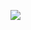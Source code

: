 ![](https://media.discordapp.net/attachments/781201377455767582/1015878497983533066/photo-output.jpg?width=1440&height=435)<br/>
